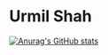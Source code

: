 # Urmil Shah

[![Anurag's GitHub stats](https://github-readme-stats.vercel.app/api?username=urmilshah1)](https://github.com/anuraghazra/github-readme-stats)

